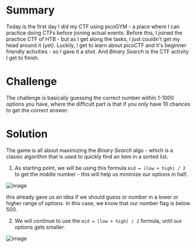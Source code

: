 # Summary
Today is the first day I did my CTF using picoGYM - a place where I can practice doing CTFs before joining actual events. Before this, I joined the practice CTF of HTB - but as I get along the tasks, I just couldn't get my head around it (yet). Luckily, I get to learn about picoCTF and it's beginner friendly activities - so I gave it a shot. And *Binary Search* is the CTF activity I get to finish.

# Challenge
The challenge is basically guessing the correct number within 1-1000 options you have, where the difficult part is that if you only have 10 chances to get the correct answer.

# Solution
The game is all about maximizing the *Binary Search* algo - which is a classic algorithm that is used to quickly find an item in a sorted list.

1) As starting point, we will be using this formula `mid = (low + high) / 2` to get the middle number - this will help us minimize our options in half.

![image](https://github.com/user-attachments/assets/235fdf94-9c8b-4834-9245-eaf1bfd893fa)

this already gave us an idea if we should guess or number in a lower or higher range of options. In this case, we know that our number flag is below 500.

2) We will continue to use the `mid = (low + high) / 2` formula, until our options gets smaller.

![image](https://github.com/user-attachments/assets/ce82b5a4-5d61-46e7-9bb7-8a21e2dab542)



